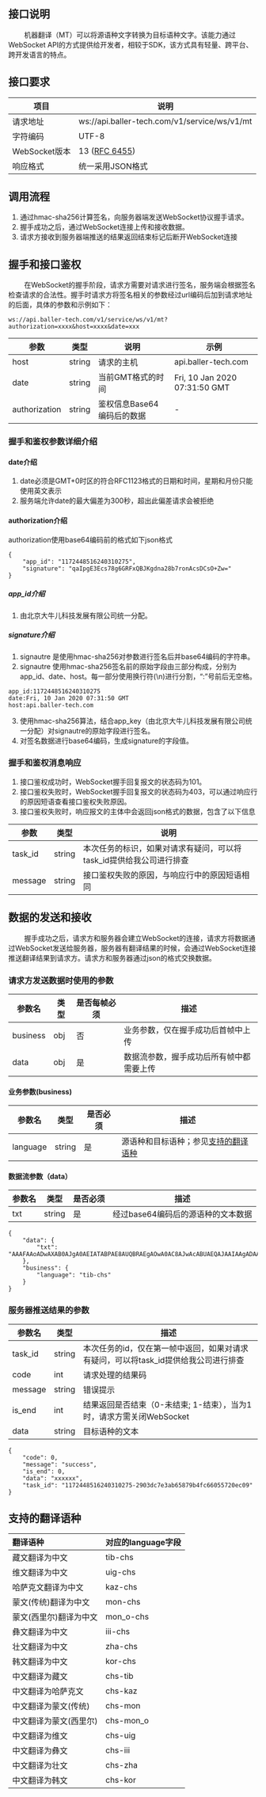 ## 接口说明
  &#8195; &#8195;机器翻译（MT）可以将源语种文字转换为目标语种文字。该能力通过WebSocket API的方式提供给开发者，相较于SDK，该方式具有轻量、跨平台、跨开发语言的特点。</br>


 ## 接口要求

项目 | 说明
---|---
请求地址 | ws://api.baller-tech.com/v1/service/ws/v1/mt
字符编码 | UTF-8
WebSocket版本 | 13 ([RFC 6455](https://tools.ietf.org/html/rfc6455 "RFC 6455"))
响应格式  | 统一采用JSON格式  |

## 调用流程
1. 通过hmac-sha256计算签名，向服务器端发送WebSocket协议握手请求。
2. 握手成功之后，通过WebSocket连接上传和接收数据。
3. 请求方接收到服务器端推送的结果返回结束标记后断开WebSocket连接

## 握手和接口鉴权
&#8195; &#8195;在WebSocket的握手阶段，请求方需要对请求进行签名，服务端会根据签名检查请求的合法性。握手时请求方将签名相关的参数经过url编码后加到请求地址的后面，具体的参数和示例如下：
```
ws://api.baller-tech.com/v1/service/ws/v1/mt?authorization=xxxx&host=xxxx&date=xxx
```
| 参数  | 类型  |  说明 | 示例  |
| ------------ | ------------ | ------------ | ------------ |
| host  | string  | 请求的主机  | api.baller-tech.com  |
| date  | string  | 当前GMT格式的时间  | Fri, 10 Jan 2020 07:31:50 GMT  |
| authorization  | string  |  鉴权信息Base64编码后的数据  | -  |

### 握手和鉴权参数详细介绍
#### date介绍
1. date必须是GMT+0时区的符合RFC1123格式的日期和时间，星期和月份只能使用英文表示
2. 服务端允许date的最大偏差为300秒，超出此偏差请求会被拒绝

#### authorization介绍
authorization使用base64编码前的格式如下json格式
```
{
	"app_id": "1172448516240310275",
	"signature": "qaIpgE3Ecs78g6GRFxQBJKgdna28b7ronAcsDCsO+Zw="
}
```

##### app_id介绍
1. 由北京大牛儿科技发展有限公司统一分配。

##### signature介绍
1. signautre 是使用hmac-sha256对参数进行签名后并base64编码的字符串。
2. signautre 使用hmac-sha256签名前的原始字段由三部分构成，分别为app_id、date、host。每一部分使用换行符(\n)进行分割，“:”号前后无空格。
```
app_id:1172448516240310275
date:Fri, 10 Jan 2020 07:31:50 GMT
host:api.baller-tech.com
```
3. 使用hmac-sha256算法，结合app_key（由北京大牛儿科技发展有限公司统一分配）对signautre的原始字段进行签名。
4. 对签名数据进行base64编码，生成signature的字段值。

### 握手和鉴权消息响应
1. 接口鉴权成功时，WebSocket握手回复报文的状态码为101。
2. 接口鉴权失败时，WebSocket握手回复报文的状态码为403，可以通过响应行的原因短语查看接口鉴权失败原因。
3. 接口鉴权失败时，响应报文的主体中会返回json格式的数据，包含了以下信息

| 参数  | 类型  | 说明  |
| ------------ | ------------ |------------ |
| task_id  | string  | 本次任务的标识，如果对请求有疑问，可以将task_id提供给我公司进行排查 |
| message  | string  | 接口鉴权失败的原因，与响应行中的原因短语相同 |


## 数据的发送和接收
&#8195; &#8195;握手成功之后，请求方和服务器会建立WebSocket的连接，请求方将数据通过WebSocket发送给服务器，服务器有翻译结果的时候，会通过WebSocket连接推送翻译结果到请求方。请求方和服务器通过json的格式交换数据。

### 请求方发送数据时使用的参数
|参数名   | 类型  | 是否每帧必须  | 描述  |
| ------------ | ------------ | ------------ | ------------ |
| business  | obj  | 否  | 业务参数，仅在握手成功后首帧中上传  |
| data  | obj  | 是  |  数据流参数，握手成功后所有帧中都需要上传 |

#### 业务参数(business)
| 参数名   | 类型  | 是否必须  | 描述  |
| ------------ | ------------ | ------------ | ------------ |
| language  | string  |  是 |   源语种和目标语种；参见[支持的翻译语种](#support_language) |

#### 数据流参数（data）

| 参数名   | 类型  | 是否必须  | 描述  |
| ------------ | ------------ | ------------ | ------------ |
| txt    | string | 是       | 经过base64编码后的源语种的文本数据 |

```
{
    "data": {
        "txt": "AAAFAAoADwAXAB0AJgA0AEIATABPAE8AUQBRAEgAOwA0AC8AJwAcABUAEQAJAAIAAgADAAAA+P="
    },
    "business": {
        "language": "tib-chs"
    }
}
```


### 服务器推送结果的参数

| 参数名   | 类型  | 描述  |
| ------------ |  ------------ | ------------ |
| task_id  | string    | 本次任务的id，仅在第一帧中返回，如果对请求有疑问，可以将task_id提供给我公司进行排查 |
| code  | int  |  请求处理的结果码 |
| message  | string  |  错误提示 |
| is_end  | int    | 结果返回是否结束（0-未结束; 1-结束），当为1时，请求方需关闭WebSocket |
| data  | string    | 目标语种的文本|

```
{
    "code": 0,
    "message": "success",
    "is_end": 0,
    "data": "xxxxxx",
    "task_id": "1172448516240310275-2903dc7e3ab65879b4fc66055720ec09"
}
```


## <span id="support_language">支持的翻译语种</span>

| 翻译语种                       | 对应的language字段 |
| :----------------------------- | ------------------ |
| 藏文翻译为中文               | tib-chs            |
| 维文翻译为中文     			| uig-chs            |
| 哈萨克文翻译为中文 | kaz-chs            |
| 蒙文(传统)翻译为中文     | mon-chs            |
| 蒙文(西里尔)翻译为中文    | mon_o-chs            |
| 彝文翻译为中文     | iii-chs            |
| 壮文翻译为中文     | zha-chs            |
| 韩文翻译为中文     | kor-chs            |
| 中文翻译为藏文     | chs-tib            |
| 中文翻译为哈萨克文 | chs-kaz            |
| 中文翻译为蒙文(传统)     	   | chs-mon            |
| 中文翻译为蒙文(西里尔)    | chs-mon_o            |
| 中文翻译为维文     | chs-uig            |
| 中文翻译为彝文     | chs-iii            |
| 中文翻译为壮文     | chs-zha            |
| 中文翻译为韩文     | chs-kor            |